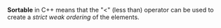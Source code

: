 **Sortable** in C++ means that the "<" (less than) operator can be used to create a *strict weak ordering* of the elements.